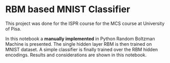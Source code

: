 # RBM based MNIST Classifier

This project was done for the ISPR course for the MCS course at University of Pisa.

In this notebook a **manually implemented** in Python Random Boltzman Machine is presented. The single hidden layer RBM is then trained on MNIST dataset. A simple classifier is finally trained over the RBM hidden encodings. Results and considerations are shown in this notebook.
